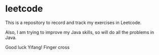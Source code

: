 # leetcode

This is a repository to record and track my exercises in Leetcode.

Also, I am trying to improve my Java skills, so will do all the problems in Java.

Good luck Yifang! Finger cross
